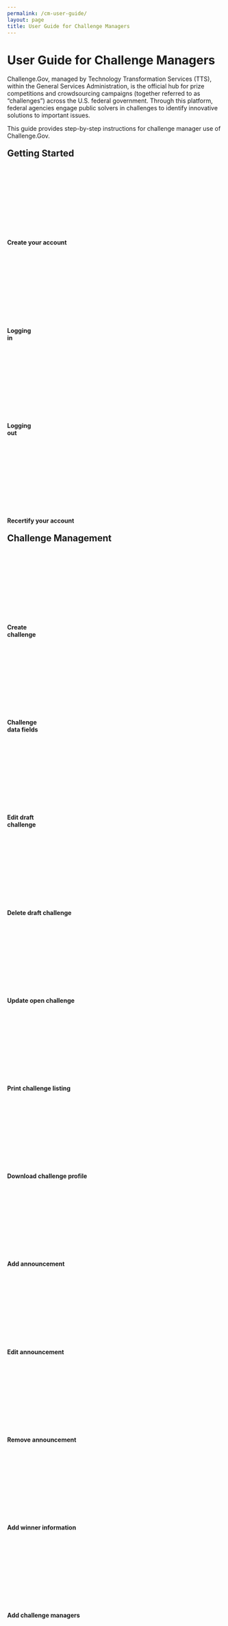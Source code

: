 ```yaml
---
permalink: /cm-user-guide/
layout: page
title: User Guide for Challenge Managers
---
```

<h1 class="text-center mb-6 font-weight-bold">User Guide for Challenge Managers</h1>
<div class="grid-row">
  <div>
    <p>Challenge.Gov, managed by Technology Transformation Services (TTS), within the General Services Administration, is the official hub for prize competitions and crowdsourcing campaigns (together referred to as “challenges”) across the U.S. federal government. Through this platform, federal agencies engage public solvers in challenges to identify innovative solutions to important issues. </p>
    <p>This guide provides step-by-step instructions for challenge manager use of Challenge.Gov. </p>
  </div>
</div>

<h2>Getting Started</h2>
<div class="cm-usr-guide-wrap-main">
  <div class="grid-row grid-gap mt-1">
    <div class="tablet:grid-col-3">
      <div class="usa-card"><a href="{{ site.baseurl }}/cm-user-guide/create-your-account/" style="text-decoration: none !important;">
        <div class="usa-card__body text-center"> 
          <svg class="usa-icon" aria-hidden="true" focusable="false" role="img"><svg aria-labelledby="create-your-account" role="img">
            <title id="create-your-account">ChallengeGov manager user guide create account</title>        <use xlink:href="{{ site.baseurl }}/assets/uswds/img/sprite.svg#identification"></use>
          </svg>
        </svg>
        <h4 class="usa-card__heading text-center user-guide-title user-guide-title">Create your account</h4>
      </div>
    </a> </div>
  </div>

  <div class="tablet:grid-col-3">
    <div class="usa-card">
      <div class="usa-card__body text-center"> <a href="{{ site.baseurl }}/cm-user-guide/logging-in/" style="text-decoration: none !important;">
        <svg class="usa-icon" aria-hidden="true" focusable="false" role="img"><svg aria-labelledby="logging-in" role="img">
          <title id="logging-in">ChallengeGov manager user guide logging in</title>  <title id="logging-in">ChallengeGov user guide logging in</title>        <use xlink:href="{{ site.baseurl }}/assets/uswds/img/sprite.svg#lock_open"></use>
        </svg>
      </svg>
      <h4 class="usa-card__heading text-center user-guide-title">Logging<br>
      in</h4>
    </a> </div>
  </div>
</div>

<div class="tablet:grid-col-3">
  <div class="usa-card">
    <div class="usa-card__body text-center"> <a href="{{ site.baseurl }}/cm-user-guide/logging-out/" style="text-decoration: none !important;">
      <svg class="usa-icon" aria-hidden="true" focusable="false" role="img"><svg aria-labelledby="logging-out" role="img">
        <title id="logging-out">ChallengeGov dashboard user guide logging out</title>        <use xlink:href="{{ site.baseurl }}/assets/uswds/img/sprite.svg#lock_outline"></use>
      </svg>
    </svg>
    <h4 class="usa-card__heading text-center user-guide-title">Logging<br> out</h4>
    </a> </div>
  </div>
</div>

<div class="tablet:grid-col-3">
  <div class="usa-card">
    <div class="usa-card__body text-center"> <a href="{{ site.baseurl }}/cm-user-guide/recertify-your-account/" style="text-decoration: none !important;">
      <svg class="usa-icon" aria-hidden="true" focusable="false" role="img">        <use xlink:href="{{ site.baseurl }}/assets/uswds/img/sprite.svg#security"></use>
      </svg>
      <h4 class="usa-card__heading text-center user-guide-title">Recertify your account</h4>
    </a> </div>
    </div>
  </div>
</div>

<h2><b>Challenge Management</b></h2>

<div class="grid-row grid-gap mt-1">

  <div class="tablet:grid-col-3">
    <div class="usa-card">
      <div class="usa-card__body text-center"> <a href="{{ site.baseurl }}/cm-user-guide/create-challenge/" style="text-decoration: none !important;">
        <svg class="usa-icon" aria-hidden="true" focusable="false" role="img"><svg aria-labelledby="create-challenges" role="img">
          <title id="create-active-challenges">ChallengeGov manager user guide create challenges</title>        <use xlink:href="{{ site.baseurl }}/assets/uswds/img/sprite.svg#emoji_events"></use>
          </svg>
        </svg>
        <h4 class="usa-card__heading text-center user-guide-title">Create <br>
        challenge</h4>
      </a> </div>
    </div>
  </div>

  <div class="tablet:grid-col-3">
      <div class="usa-card">
        <div class="usa-card__body text-center"> <a href="{{ site.baseurl }}/cm-user-guide/challenge-listing-data-fields//" style="text-decoration: none !important;">
          <svg class="usa-icon" aria-hidden="true" focusable="false" role="img"><svg aria-labelledby="challenge-listing-data-fields" role="img">
            <title id="challenge-listing-data-fields">ChallengeGov manager user guide challenge listing data fields</title>        <use xlink:href="{{ site.baseurl }}/assets/uswds/img/sprite.svg#code"></use>
          </svg>
        </svg>
        <h4 class="usa-card__heading text-center user-guide-title">Challenge <br>
        data fields</h4>
      </a> </div>
    </div>
  </div>

  <div class="tablet:grid-col-3">
    <div class="usa-card">
      <div class="usa-card__body text-center"> <a href="{{ site.baseurl }}/cm-user-guide/edit-draft-challenge/" style="text-decoration: none !important;">
        <svg class="usa-icon" aria-hidden="true" focusable="false" role="img"><svg aria-labelledby="edit-draft-challenge" role="img">
          <title id="edit-draft-challenge">ChallengeGov manager user guide edit draft challenge</title>        <use xlink:href="{{ site.baseurl }}/assets/uswds/img/sprite.svg#edit"></use>
        </svg>
      </svg>
      <h4 class="usa-card__heading text-center user-guide-title">Edit draft<br>challenge</h4>
    </a> </div>
    </div>
  </div>

  <div class="tablet:grid-col-3">
    <div class="usa-card">
      <div class="usa-card__body text-center"> <a href="{{ site.baseurl }}/cm-user-guide/delete-draft-challenge/" style="text-decoration: none !important;">
        <svg class="usa-icon" aria-hidden="true" focusable="false" role="img"><svg aria-labelledby="delete-draft-challenge" role="img">
          <title id="delete-draft-challenge">ChallengeGov manager user guide delete draft challenge</title>        <use xlink:href="{{ site.baseurl }}/assets/uswds/img/sprite.svg#delete"></use>
        </svg>
      </svg>
      <h4 class="usa-card__heading text-center user-guide-title">Delete draft
      challenge</h4>
    </a> </div>
    </div>
  </div>

</div>

<div class="grid-row grid-gap">

  <div class="tablet:grid-col-3">
    <div class="usa-card">
      <div class="usa-card__body text-center"> <a href="{{ site.baseurl }}/cm-user-guide/update-open-challenge/" style="text-decoration: none !important;">
        <svg class="usa-icon" aria-hidden="true" focusable="false" role="img">        <use xlink:href="{{ site.baseurl }}/assets/uswds/img/sprite.svg#update"></use>
        </svg>
        <h4 class="usa-card__heading text-center user-guide-title">Update open challenge</h4>
      </a> </div>
    </div>
  </div>

  <div class="tablet:grid-col-3">
    <div class="usa-card">
      <div class="usa-card__body text-center"> <a href="{{ site.baseurl }}/cm-user-guide/print-challenge-listing/" style="text-decoration: none !important;">
        <svg class="usa-icon" aria-hidden="true" focusable="false" role="img"><svg aria-labelledby="print-challenge-listing" role="img">
          <title id="print-challenge-listing">ChallengeGov manager user guide print challenge listing</title>        <use xlink:href="{{ site.baseurl }}/assets/uswds/img/sprite.svg#print"></use>
        </svg>
      </svg>
      <h4 class="usa-card__heading text-center user-guide-title">Print challenge listing</h4>
      </a> </div>
    </div>
  </div>

  <div class="tablet:grid-col-3">
    <div class="usa-card">
      <div class="usa-card__body text-center"> <a href="{{ site.baseurl }}/cm-user-guide/download-challenge-profile/" style="text-decoration: none !important;">
        <svg class="usa-icon" aria-hidden="true" focusable="false" role="img"><svg aria-labelledby="download-challenge-profile" role="img">
          <title id="download-challenge-profile">ChallengeGov manager user guide download challenge profile</title>         <use xlink:href="{{ site.baseurl }}/assets/uswds/img/sprite.svg#file_download"></use>
        </svg>
      </svg>
      <h4 class="usa-card__heading text-center user-guide-title">Download challenge profile</h4>
      </a> </div>
    </div>
  </div>

  <div class="tablet:grid-col-3">
    <div class="usa-card">
      <div class="usa-card__body text-center"> <a href="{{ site.baseurl }}/cm-user-guide/add-announcement/" style="text-decoration: none !important;">
        <svg class="usa-icon" aria-hidden="true" focusable="false" role="img"><svg aria-labelledby="add-announcement" role="img">
          <title id="add-announcement">ChallengeGov manager user guide add announcement</title>         <use xlink:href="{{ site.baseurl }}/assets/uswds/img/sprite.svg#campaign"></use>
        </svg>
      </svg>
      <h4 class="usa-card__heading text-center user-guide-title">Add announcement</h4>
      </a> </div>
    </div>
  </div>

</div>

<div class="grid-row grid-gap">

  <div class="tablet:grid-col-3">
    <div class="usa-card">
      <div class="usa-card__body text-center"> <a href="{{ site.baseurl }}/cm-user-guide/edit-announcement/" style="text-decoration: none !important;">
        <svg class="usa-icon" aria-hidden="true" focusable="false" role="img"><svg aria-labelledby="edit-announcement" role="img">
          <title id="edit-announcement">ChallengeGov manager user guide edit announcement</title>         <use xlink:href="{{ site.baseurl }}/assets/uswds/img/sprite.svg#edit"></use>
        </svg>
      </svg>
      <h4 class="usa-card__heading text-center user-guide-title">Edit announcement</h4>
      </a> </div>
    </div>
  </div>

  <div class="tablet:grid-col-3">
    <div class="usa-card">
      <div class="usa-card__body text-center"> <a href="{{ site.baseurl }}/cm-user-guide/remove-announcement/" style="text-decoration: none !important;">
        <svg class="usa-icon" aria-hidden="true" focusable="false" role="img"><svg aria-labelledby="remove-announcement" role="img">
          <title id="remove-announcement">ChallengeGov manager user guide remove announcement</title>   <title id="remove-saved-challenges">ChallengeGov user guide remove saved challenges</title>        <use xlink:href="{{ site.baseurl }}/assets/uswds/img/sprite.svg#cancel"></use>
        </svg>
      </svg>
      <h4 class="usa-card__heading text-center user-guide-title">Remove announcement</h4>
      </a> </div>
    </div>
  </div>

  <div class="tablet:grid-col-3">
    <div class="usa-card">
      <div class="usa-card__body text-center"> <a href="{{ site.baseurl }}/cm-user-guide/add-winner-information/" style="text-decoration: none !important;">
        <svg class="usa-icon" aria-hidden="true" focusable="false" role="img"><svg aria-labelledby="add-winner-information" role="img">
          <title id="add-winner-announcement">ChallengeGov manager user guide add winner announcement</title>         <use xlink:href="{{ site.baseurl }}/assets/uswds/img/sprite.svg#star"></use>
        </svg>
      </svg>
      <h4 class="usa-card__heading text-center user-guide-title">Add winner information</h4>
      </a> </div>
    </div>
  </div>

  <div class="tablet:grid-col-3">
    <div class="usa-card">
      <div class="usa-card__body text-center"> <a href="{{ site.baseurl }}/cm-user-guide/add-challenge-managers/" style="text-decoration: none !important;">
        <svg class="usa-icon" aria-hidden="true" focusable="false" role="img"><svg aria-labelledby="add-challenge-managers" role="img">
          <title id="add-challenge-managers">ChallengeGov manager user guide print add challenge managers</title>         <use xlink:href="{{ site.baseurl }}/assets/uswds/img/sprite.svg#people"></use>
        </svg>
      </svg>
      <h4 class="usa-card__heading text-center user-guide-title">Add challenge managers</h4>
      </a> </div>
    </div>
  </div>

</div>

<div class="grid-row grid-gap">

  <div class="tablet:grid-col-3">
    <div class="usa-card">
      <div class="usa-card__body text-center"> <a href="{{ site.baseurl }}/cm-user-guide/grant-contractor-access/" style="text-decoration: none !important;">
        <svg class="usa-icon" aria-hidden="true" focusable="false" role="img"><svg aria-labelledby="grant-contractor-access" role="img">
          <title id="grant contractor access">ChallengeGov manager user guide grant contractor access</title>         <use xlink:href="{{ site.baseurl }}/assets/uswds/img/sprite.svg#verified_user"></use>
        </svg>
      </svg>
      <h4 class="usa-card__heading text-center user-guide-title">Grant contractor access</h4>
      </a> </div>
    </div>
  </div>

</div>

<h2>Manage Submissions</h2>
<div class="grid-row grid-gap mt-1">
  <div class="tablet:grid-col-3">
    <div class="usa-card">
      <div class="usa-card__body text-center"> <a href="{{ site.baseurl }}/cm-user-guide/collect-submissions/" style="text-decoration: none !important;">
        <svg class="usa-icon" aria-hidden="true" focusable="false" role="img"><svg aria-labelledby="collect-submissions" role="img">
          <title id="collect-submissions">ChallengeGov manager user guide collect submissions</title>         <use xlink:href="{{ site.baseurl }}/assets/uswds/img/sprite.svg#check_circle"></use>
        </svg>
      </svg>
      <h4 class="usa-card__heading text-center user-guide-title">Collect<br>
      submissions</h4>
    </a> </div>
  </div>
</div>
<div class="tablet:grid-col-3">
  <div class="usa-card">
    <div class="usa-card__body text-center"> <a href="{{ site.baseurl }}/cm-user-guide/view-submissions/" style="text-decoration: none !important;">
      <svg class="usa-icon" aria-hidden="true" focusable="false" role="img"><svg aria-labelledby="view-submissions" role="img">
        <title id="view-submissions">ChallengeGov manager user guide print view submissions</title>         <use xlink:href="{{ site.baseurl }}/assets/uswds/img/sprite.svg#visibility"></use>
      </svg>
    </svg>
    <h4 class="usa-card__heading text-center user-guide-title">View<br>
    submissions</h4>
  </a> </div>
</div>
</div>
<div class="tablet:grid-col-3">
  <div class="usa-card">
    <div class="usa-card__body text-center"> <a href="{{ site.baseurl }}/cm-user-guide/download-submission-details/" style="text-decoration: none !important;">
      <svg class="usa-icon" aria-hidden="true" focusable="false" role="img"><svg aria-labelledby="download-submission-details" role="img">
        <title id="download-submission-details">ChallengeGov manager user guide download submission details</title>         <use xlink:href="{{ site.baseurl }}/assets/uswds/img/sprite.svg#file_download"></use>
      </svg>
    </svg>
    <h4 class="usa-card__heading text-center user-guide-title">Download submission details</h4>
  </a> </div>
</div>
</div>
<div class="tablet:grid-col-3">
  <div class="usa-card">
    <div class="usa-card__body text-center"> <a href="{{ site.baseurl }}/cm-user-guide/progress-submissions/" style="text-decoration: none !important;">
      <svg class="usa-icon" aria-hidden="true" focusable="false" role="img"><svg aria-labelledby="progress-submissions" role="img">
        <title id="progress-submissions">ChallengeGov manager user guide progress submissions</title>         <use xlink:href="{{ site.baseurl }}/assets/uswds/img/sprite.svg#arrow_forward"></use>
      </svg>
    </svg>
    <h4 class="usa-card__heading text-center user-guide-title">Progress<br>
    submissions</h4>
  </a> </div>
</div>
</div>
<div class="tablet:grid-col-3">
  <div class="usa-card">
    <div class="usa-card__body text-center"> <a href="{{ site.baseurl }}/cm-user-guide/manage-finalist-invites/" style="text-decoration: none !important;">
      <svg class="usa-icon" aria-hidden="true" focusable="false" role="img"><svg aria-labelledby="manage-finalists-invites" role="img">
        <title id="manage-finalists-invites">ChallengeGov manager user guide manage finalists invites</title>         <use xlink:href="{{ site.baseurl }}/assets/uswds/img/sprite.svg#star_half"></use>
      </svg>
    </svg>
    <h4 class="usa-card__heading text-center user-guide-title">Manage finalist invites</h4>
  </a> </div>
</div>
</div>
</div>
<h2>Manage Submissions Externally</h2>
<div class="grid-row grid-gap mt-1">
  <div class="tablet:grid-col-3">
    <div class="usa-card">
      <div class="usa-card__body text-center"> <a href="{{ site.baseurl }}/cm-user-guide/direct-solvers-to-external-website/" style="text-decoration: none !important;">
        <svg class="usa-icon" aria-hidden="true" focusable="false" role="img"><svg aria-labelledby="direct-solvers" role="img">
          <title id="direct-solvers">ChallengeGov manager user guide direct solvers to external website</title>         <use xlink:href="{{ site.baseurl }}/assets/uswds/img/sprite.svg#launch"></use>
        </svg>
      </svg>
      <h4 class="usa-card__heading text-center user-guide-title">Direct solvers to external website</h4>
    </a> </div>
  </div>
</div>
</div>
<h2>Message Center: Communicate with Participants </h2>
<div class="grid-row grid-gap mt-1">
  <div class="tablet:grid-col-3">
    <div class="usa-card">
      <div class="usa-card__body text-center"> <a href="{{ site.baseurl }}/cm-user-guide/send-message/" style="text-decoration: none !important;">
        <svg class="usa-icon" aria-hidden="true" focusable="false" role="img"><svg aria-labelledby="send-message" role="img">
          <title id="send-message">ChallengeGov manager user guide send message</title>         <use xlink:href="{{ site.baseurl }}/assets/uswds/img/sprite.svg#send"></use>
        </svg>
      </svg>
      <h4 class="usa-card__heading text-center user-guide-title">Send <br>
      message</h4>
    </a> </div>
  </div>
</div>
<div class="tablet:grid-col-3">
  <div class="usa-card">
    <div class="usa-card__body text-center"> <a href="{{ site.baseurl }}/cm-user-guide/view-and-reply-to-messages/" style="text-decoration: none !important;">
      <svg class="usa-icon" aria-hidden="true" focusable="false" role="img"><svg aria-labelledby="view-reply-messages" role="img">
        <title id="view-reply-messages">ChallengeGov manager user guide view and reply to messages</title>         <use xlink:href="{{ site.baseurl }}/assets/uswds/img/sprite.svg#chat"></use>
      </svg>
    </svg>
    <h4 class="usa-card__heading text-center user-guide-title">View and reply to messages</h4> 
  </a> </div>
</div>
</div>
<div class="tablet:grid-col-3">
  <div class="usa-card">
    <div class="usa-card__body text-center"> <a href="{{ site.baseurl }}/cm-user-guide/more-features/" style="text-decoration: none !important;">
      <svg class="usa-icon" aria-hidden="true" focusable="false" role="img"><svg aria-labelledby="more-features" role="img">
        <title id="more-features">ChallengeGov manager user guide more features</title>         <use xlink:href="{{ site.baseurl }}/assets/uswds/img/sprite.svg#more_horiz"></use>
      </svg>
    </svg>
    <h4 class="usa-card__heading text-center user-guide-title">More<br>
    features</h4>
  </a> </div>
</div>
</div>
</div>
<h2>Connect with Public Solvers </h2>
<div class="grid-row grid-gap mt-1">
  <div class="tablet:grid-col-3">
    <div class="usa-card">
      <div class="usa-card__body text-center"> <a href="{{ site.baseurl }}/cm-user-guide/send-bulletin-to-followers/" style="text-decoration: none !important;">
        <svg class="usa-icon" aria-hidden="true" focusable="false" role="img"><svg aria-labelledby="send-bulletin" role="img">
          <title id="send-bulletin">ChallengeGov send bullieten</title>          <use xlink:href="{{ site.baseurl }}/assets/uswds/img/sprite.svg#mail"></use>
        </svg>
      </svg>
      <h4 class="usa-card__heading text-center user-guide-title">Send bulletin to followers</h4>
    </a> </div>
  </div>
</div>
<div class="tablet:grid-col-3">
  <div class="usa-card">
    <div class="usa-card__body text-center"> <a href="{{ site.baseurl }}/cm-user-guide/reply-to-a-question/" style="text-decoration: none !important;">
      <svg class="usa-icon" aria-hidden="true" focusable="false" role="img"><svg aria-labelledby="reply-to-question" role="img">
        <title id="reply-to-question">ChallengeGov manager user guide reply to question</title>         <use xlink:href="{{ site.baseurl }}/assets/uswds/img/sprite.svg#chat"></use>
      </svg>
    </svg>
    <h4 class="usa-card__heading text-center user-guide-title">Reply to<br>a question</h4>
  </a> </div>
</div>
</div>
</div>
<h2>Other </h2>
<div class="grid-row grid-gap mt-1">
  <div class="tablet:grid-col-3">
    <div class="usa-card">
      <div class="usa-card__body text-center"> <a href="{{ site.baseurl }}/cm-user-guide/view-analytics/" style="text-decoration: none !important;">
        <svg class="usa-icon" aria-hidden="true" focusable="false" role="img"><svg aria-labelledby="analytics" role="img">
          <title id="analytics">ChallengeGov user guide view analytics</title>        <use xlink:href="{{ site.baseurl }}/assets/uswds/img/sprite.svg#assessment"></use>
        </svg>
      </svg>
      <h4 class="usa-card__heading text-center user-guide-title">View<br>
      Analytics</h4>
    </a> </div>
  </div>
</div>
<div class="tablet:grid-col-3">
  <div class="usa-card">
    <div class="usa-card__body text-center"> <a href="{{ site.baseurl }}/cm-user-guide/additional-resources/" style="text-decoration: none !important;">
      <svg class="usa-icon" aria-hidden="true" focusable="false" role="img"><svg aria-labelledby="additional-resources" role="img">
        <title id="additional-resources">ChallengeGov manager user guide additional resources</title>         <use xlink:href="{{ site.baseurl }}/assets/uswds/img/sprite.svg#local_library"></use>
      </svg>
    </svg>
    <h4 class="usa-card__heading text-center user-guide-title">Additional resources</h4>
  </a> </div>
</div>
</div>
</div>
</div>

<style>
  h2 {
    margin-top: 20px;
    font-weight: bold;
  }
</style>